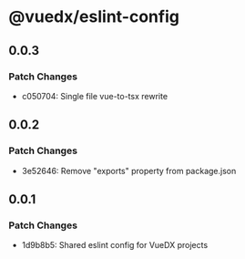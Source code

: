 # @vuedx/eslint-config

## 0.0.3

### Patch Changes

- c050704: Single file vue-to-tsx rewrite

## 0.0.2

### Patch Changes

- 3e52646: Remove "exports" property from package.json

## 0.0.1

### Patch Changes

- 1d9b8b5: Shared eslint config for VueDX projects
